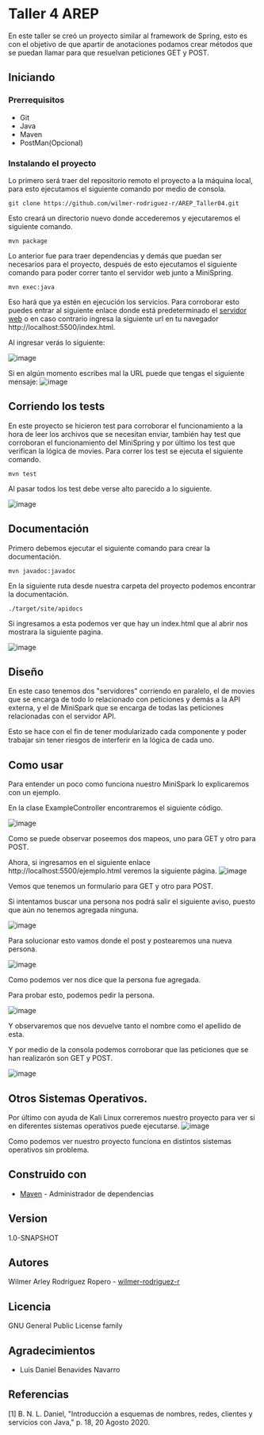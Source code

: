 # Taller 4 AREP
En este taller se creó un proyecto similar al framework de Spring, esto es con el objetivo de que apartir de anotaciones podamos crear métodos que se puedan llamar para que resuelvan peticiones GET y POST.
## Iniciando

### Prerrequisitos

* Git 
* Java
* Maven
* PostMan(Opcional)

### Instalando el proyecto

Lo primero será traer del repositorio remoto el proyecto a la máquina local, para esto ejecutamos el siguiente comando por medio de consola.

```
git clone https://github.com/wilmer-rodriguez-r/AREP_Taller04.git
```

Esto creará un directorio nuevo donde accederemos y ejecutaremos el siguiente comando.

```
mvn package
```
Lo anterior fue para traer dependencias y demás que puedan ser necesarios para el proyecto, después de esto ejecutamos el siguiente comando para poder correr tanto el servidor web junto a MiniSpring.
```
mvn exec:java
```
Eso hará que ya estén en ejecución los servicios. Para corroborar esto puedes entrar al siguiente enlace donde está predeterminado el [servidor web](http://localhost:5500/index.html) o en caso contrario ingresa la siguiente url en tu navegador http://localhost:5500/index.html.

Al ingresar verás lo siguiente:

![image](https://github.com/wilmer-rodriguez-r/AREP_Taller03/assets/77862048/784094e9-4278-47f8-a3d3-255e5ca5f97f)

Si en algún momento escribes mal la URL puede que tengas el siguiente mensaje:
![image](https://github.com/wilmer-rodriguez-r/AREP_Taller02/assets/77862048/b5c2c1c7-e286-4662-a58f-19e89ac0bf29)


## Corriendo los tests

En este proyecto se hicieron test para corroborar el funcionamiento a la hora de leer los archivos que se necesitan enviar, también hay test que corroboran el funcionamiento del MiniSpring y por último los test que verifican la lógica de movies. Para correr los test se ejecuta el siguiente comando.

```
mvn test
```
Al pasar todos los test debe verse alto parecido a lo siguiente.

![image](https://github.com/wilmer-rodriguez-r/AREP_Taller03/assets/77862048/cf47841e-deed-42cc-a0c3-70c7b2ea92c9)

## Documentación
Primero debemos ejecutar el siguiente comando para crear la documentación.
```
mvn javadoc:javadoc
```
En la siguiente ruta desde nuestra carpeta del proyecto podemos encontrar la documentación.

```
./target/site/apidocs
```
Si ingresamos a esta podemos ver que hay un index.html que al abrir nos mostrara la siguiente pagina.

![image](https://github.com/wilmer-rodriguez-r/AREP_Taller02/assets/77862048/51c5b988-4b01-4a6d-9143-077fc6d6bab1)

## Diseño

En este caso tenemos dos "servidores" corriendo en paralelo, el de movies que se encarga de todo lo relacionado con peticiones y demás a la API externa, y el de MiniSpark que se encarga de todas las peticiones relacionadas con el servidor API.

Esto se hace con el fin de tener modularizado cada componente y poder trabajar sin tener riesgos de interferir en la lógica de cada uno.

## Como usar

Para entender un poco como funciona nuestro MiniSpark lo explicaremos con un ejemplo.

En la clase ExampleController encontraremos el siguiente código.

![image](https://github.com/wilmer-rodriguez-r/AREP_Taller04/assets/77862048/7e754da2-21e3-41a2-9977-7f71cf3984ea)

Como se puede observar poseemos dos mapeos, uno para GET y otro para POST.

Ahora, si ingresamos en el siguiente enlace http://localhost:5500/ejemplo.html veremos la siguiente página.
![image](https://github.com/wilmer-rodriguez-r/AREP_Taller04/assets/77862048/dee53358-e0ee-4c0a-a417-478caff72a76)

Vemos que tenemos un formulario para GET y otro para POST.

Si intentamos buscar una persona nos podrá salir el siguiente aviso, puesto que aún no tenemos agregada ninguna.

![image](https://github.com/wilmer-rodriguez-r/AREP_Taller04/assets/77862048/4fba04d1-ff38-473a-bb52-7709e7a6919a)

Para solucionar esto vamos donde el post y postearemos una nueva persona.

![image](https://github.com/wilmer-rodriguez-r/AREP_Taller04/assets/77862048/b0bfff46-561e-4f8c-bebc-2c7c978e491d)

Como podemos ver nos dice que la persona fue agregada.

Para probar esto, podemos pedir la persona.

![image](https://github.com/wilmer-rodriguez-r/AREP_Taller04/assets/77862048/cedd0b76-d67d-435b-ba95-8cab4b7979e9)

Y observaremos que nos devuelve tanto el nombre como el apellido de esta.

Y por medio de la consola podemos corroborar que las peticiones que se han realizarón son GET y POST.

![image](https://github.com/wilmer-rodriguez-r/AREP_Taller04/assets/77862048/3d2c30e0-7e38-4aa5-a2bb-61c4000438a4)


## Otros Sistemas Operativos.

Por último con ayuda de Kali Linux correremos nuestro proyecto para ver si en diferentes sistemas operativos puede ejecutarse.
![image](https://github.com/wilmer-rodriguez-r/AREP_Taller04/assets/77862048/ee99e80e-0561-487c-977b-ba69c50083a4)

Como podemos ver nuestro proyecto funciona en distintos sistemas operativos sin problema.

## Construido con

* [Maven](https://maven.apache.org/) - Administrador de dependencias

## Version

1.0-SNAPSHOT

## Autores

Wilmer Arley Rodríguez Ropero - [wilmer-rodriguez-r](https://github.com/wilmer-rodriguez-r)

## Licencia

GNU General Public License family

## Agradecimientos

* Luis Daniel Benavides Navarro

## Referencias

[1] 	B. N. L. Daniel, "Introducción a esquemas de nombres, redes, clientes y servicios con Java," p. 18, 20 Agosto 2020.


